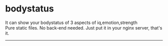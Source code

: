 bodystatus
=============================================================
It can show your bodystatus of 3 aspects of iq,emotion,strength  
Pure static files. No back-end needed. Just put it in your nginx server, that's it.
_______________________________________________________________
